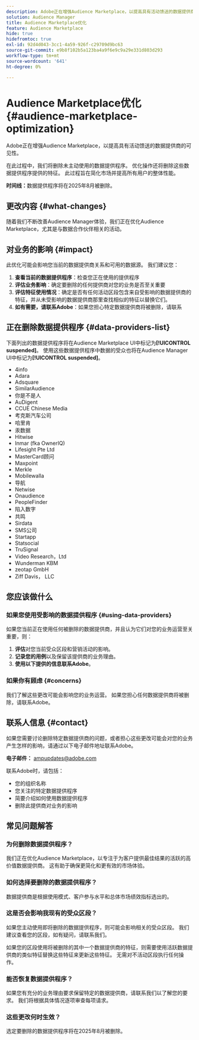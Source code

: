 ```yaml
---
description: Adobe正在增强Audience Marketplace，以提高具有活动馈送的数据提供商的可见性。
solution: Audience Manager
title: Audience Marketplace优化
feature: Audience Marketplace
hide: true
hidefromtoc: true
exl-id: 92d4d043-3cc1-4a59-926f-c29709d9bc63
source-git-commit: e9b8f102b5a123ba4a9f6e9c9a29e331d803d293
workflow-type: tm+mt
source-wordcount: '641'
ht-degree: 0%

---
```


# Audience Marketplace优化 {#audience-marketplace-optimization}

Adobe正在增强Audience Marketplace，以提高具有活动馈送的数据提供商的可见性。

在此过程中，我们将删除未主动使用的数据提供程序。 优化操作还将删除这些数据提供程序提供的特征。 此过程旨在简化市场并提高所有用户的整体性能。

**时间线：**&#x200B;数据提供程序将在2025年8月被删除。

## 更改内容 {#what-changes}

随着我们不断改善Audience Manager体验，我们正在优化Audience Marketplace，尤其是与数据合作伙伴相关的活动。

## 对业务的影响 {#impact}

此优化可能会影响您当前的数据提供商关系和可用的数据源。 我们建议您：

1. **查看当前的数据提供程序**：检查您正在使用的提供程序
2. **评估业务影响**：确定要删除的任何提供商对您的业务是否至关重要
3. **评估特征使用情况**：确定是否有任何活动区段包含来自受影响的数据提供商的特征，并从未受影响的数据提供商那里查找相似的特征以替换它们。
4. **如有需要，请联系Adobe**：如果您担心特定数据提供商将被删除，请联系

## 正在删除数据提供程序 {#data-providers-list}

下面列出的数据提供程序将在Audience Marketplace UI中标记为&#x200B;**[!UICONTROL suspended]**。 使用这些数据提供程序中数据的受众也将在Audience Manager UI中标记为&#x200B;**[!UICONTROL suspended]**。

* 4info
* Adara
* Adsquare
* SimilarAudience
* 你是不是人
* AuDigent
* CCUE Chinese Media
* 考克斯汽车公司
* 哈里肯
* 汞数据
* Hitwise
* Inmar (fka OwnerIQ)
* Lifesight Pte Ltd
* MasterCard顾问
* Maxpoint
* Merkle
* Mobilewalla
* 导航
* Netwise
* Onaudience
* PeopleFinder
* 陷入数字
* 共鸣
* Sirdata
* SMS公司
* Startapp
* Statsocial
* TruSignal
* Video Research，Ltd
* Wunderman KBM
* zeotap GmbH
* Ziff Davis， LLC


## 您应该做什么

### 如果您使用受影响的数据提供程序 {#using-data-providers}

如果您当前正在使用任何被删除的数据提供商，并且认为它们对您的业务运营至关重要，则：

1. **评估**&#x200B;对您当前受众区段和营销活动的影响。
2. **记录您的用例**&#x200B;以及保留该提供商的业务理由。
3. **使用以下提供的信息联系Adobe**。

### 如果你有顾虑 {#concerns}

我们了解这些更改可能会影响您的业务运营。 如果您担心任何数据提供商将被删除，请联系Adobe。

## 联系人信息 {#contact}

如果您需要讨论删除特定数据提供商的问题，或者担心这些更改可能会对您的业务产生怎样的影响，请通过以下电子邮件地址联系Adobe。

**电子邮件：** ampupdates@adobe.com

联系Adobe时，请包括：

* 您的组织名称
* 您关注的特定数据提供程序
* 简要介绍如何使用数据提供程序
* 删除此提供商对业务的影响

## 常见问题解答

### 为何删除数据提供程序？

我们正在优化Audience Marketplace，以专注于为客户提供最佳结果的活跃的高价值数据提供商。 这有助于确保更简化和更有效的市场体验。

### 如何选择要删除的数据提供程序？

数据提供商是根据使用模式、客户参与水平和总体市场绩效指标选出的。

### 这是否会影响我现有的受众区段？

如果您主动使用即将删除的数据提供程序，则可能会影响相关的受众区段。 我们建议查看您的区段，如有疑问，请联系我们。

如果您的区段使用将被删除的其中一个数据提供商的特征，则需要使用活跃数据提供商的类似特征替换这些特征来更新这些特征。 无需对不活动区段执行任何操作。

### 能否恢复数据提供程序？

如果您有充分的业务理由要求保留特定的数据提供商，请联系我们以了解您的要求。 我们将根据具体情况逐项审查每项请求。

### 这些更改何时生效？

选定要删除的数据提供程序将在2025年8月被删除。
